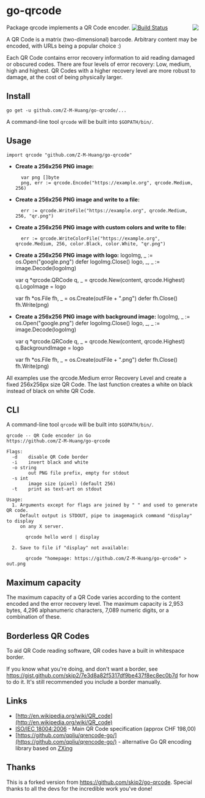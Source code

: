 # go-qrcode #

<img src='https://skip.org/img/nyancat-youtube-qr.png' align='right'>

Package qrcode implements a QR Code encoder. [![Build Status](https://travis-ci.com/Z-M-Huang/go-qrcode.svg?branch=master)](https://travis-ci.com/Z-M-Huang/go-qrcode)

A QR Code is a matrix (two-dimensional) barcode. Arbitrary content may be encoded, with URLs being a popular choice :)

Each QR Code contains error recovery information to aid reading damaged or obscured codes. There are four levels of error recovery: Low, medium, high and highest. QR Codes with a higher recovery level are more robust to damage, at the cost of being physically larger.

## Install

    go get -u github.com/Z-M-Huang/go-qrcode/...

A command-line tool `qrcode` will be built into `$GOPATH/bin/`.

## Usage

    import qrcode "github.com/Z-M-Huang/go-qrcode"

- **Create a 256x256 PNG image:**

        var png []byte
        png, err := qrcode.Encode("https://example.org", qrcode.Medium, 256)

- **Create a 256x256 PNG image and write to a file:**

        err := qrcode.WriteFile("https://example.org", qrcode.Medium, 256, "qr.png")

- **Create a 256x256 PNG image with custom colors and write to file:**

        err := qrcode.WriteColorFile("https://example.org", qrcode.Medium, 256, color.Black, color.White, "qr.png")
        
- **Create a 256x256 PNG image with logo:**
	logoImg, _ := os.Open("google.png")
	defer logoImg.Close()
	logo, _, _ := image.Decode(logoImg)
        
	var q *qrcode.QRCode
	q, _ = qrcode.New(content, qrcode.Highest)
        q.LogoImage = logo

	var fh *os.File
	fh, _ = os.Create(outFile + ".png")
	defer fh.Close()
	fh.Write(png)

- **Create a 256x256 PNG image with background image:**
	logoImg, _ := os.Open("google.png")
	defer logoImg.Close()
	logo, _, _ := image.Decode(logoImg)
        
	var q *qrcode.QRCode
	q, _ = qrcode.New(content, qrcode.Highest)
        q.BackgroundImage = logo

	var fh *os.File
	fh, _ = os.Create(outFile + ".png")
	defer fh.Close()
	fh.Write(png)

All examples use the qrcode.Medium error Recovery Level and create a fixed 256x256px size QR Code. The last function creates a white on black instead of black on white QR Code.

## CLI

A command-line tool `qrcode` will be built into `$GOPATH/bin/`.

```
qrcode -- QR Code encoder in Go
https://github.com/Z-M-Huang/go-qrcode

Flags:
  -d	disable QR Code border
  -i	invert black and white
  -o string
    	out PNG file prefix, empty for stdout
  -s int
    	image size (pixel) (default 256)
  -t	print as text-art on stdout

Usage:
  1. Arguments except for flags are joined by " " and used to generate QR code.
     Default output is STDOUT, pipe to imagemagick command "display" to display
     on any X server.

       qrcode hello word | display

  2. Save to file if "display" not available:

       qrcode "homepage: https://github.com/Z-M-Huang/go-qrcode" > out.png

```
## Maximum capacity
The maximum capacity of a QR Code varies according to the content encoded and the error recovery level. The maximum capacity is 2,953 bytes, 4,296 alphanumeric characters, 7,089 numeric digits, or a combination of these.

## Borderless QR Codes

To aid QR Code reading software, QR codes have a built in whitespace border.

If you know what you're doing, and don't want a border, see https://gist.github.com/skip2/7e3d8a82f5317df9be437f8ec8ec0b7d for how to do it. It's still recommended you include a border manually.

## Links

- [http://en.wikipedia.org/wiki/QR_code](http://en.wikipedia.org/wiki/QR_code)
- [ISO/IEC 18004:2006](http://www.iso.org/iso/catalogue_detail.htm?csnumber=43655) - Main QR Code specification (approx CHF 198,00)<br>
- [https://github.com/qpliu/qrencode-go/](https://github.com/qpliu/qrencode-go/) - alternative Go QR encoding library based on [ZXing](https://github.com/zxing/zxing)

## Thanks
This is a forked version from https://github.com/skip2/go-qrcode. Special thanks to all the devs for the incredible work you've done!